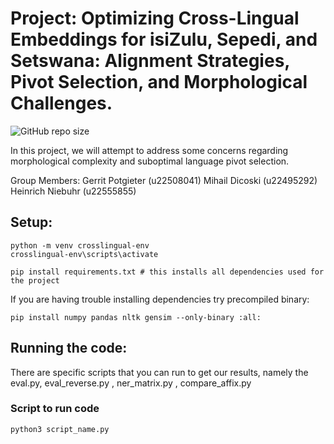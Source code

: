 # Project: Optimizing Cross-Lingual Embeddings for isiZulu, Sepedi, and Setswana: Alignment Strategies, Pivot Selection, and Morphological Challenges.
![GitHub repo size](https://img.shields.io/github/repo-size/GerritPotgieter/COS760-Group21-Project)




In this project, we will attempt to address some concerns regarding morphological complexity
and suboptimal language pivot selection. 

Group Members:
Gerrit Potgieter (u22508041)
Mihail Dicoski (u22495292)
Heinrich Niebuhr (u22555855)



## Setup:
```
python -m venv crosslingual-env
crosslingual-env\scripts\activate

pip install requirements.txt # this installs all dependencies used for the project
```

If you are having trouble installing dependencies try precompiled binary: 
```
pip install numpy pandas nltk gensim --only-binary :all:
```


## Running the code:
There are specific scripts that you can run to get our results, namely the eval.py, eval_reverse.py , ner_matrix.py , compare_affix.py

### Script to run code
```
python3 script_name.py
```

